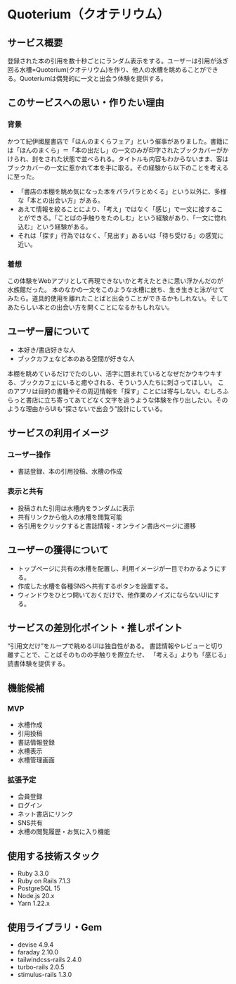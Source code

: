 # Quoterium（クオテリウム）


## サービス概要
登録された本の引用を数十秒ごとにランダム表示をする。ユーザーは引用が泳ぎ回る水槽=Quoterium(クオテリウム)を作り、他人の水槽を眺めることができる。Quoteriumは偶発的に一文と出会う体験を提供する。

## このサービスへの思い・作りたい理由

### 背景
かつて紀伊國屋書店で「ほんのまくらフェア」という催事がありました。書籍には「ほんのまくら」＝「本の出だし」の一文のみが印字されたブックカバーがかけられ、封をされた状態で並べられる。タイトルも内容もわからないまま、客はブックカバーの一文に惹かれて本を手に取る。その経験から以下のことを考えるに至った。

- 「書店の本棚を眺め気になった本をパラパラとめくる」という以外に、多様な「本との出会い方」がある。
- あえて情報を絞ることにより、「考え」ではなく「感じ」で一文に接することができる。「ことばの手触りをたのしむ」という経験があり、「一文に惚れ込む」という経験がある。
- それは「探す」行為ではなく、「見出す」あるいは「待ち受ける」の感覚に近い。

### 着想
この体験をWebアプリとして再現できないかと考えたときに思い浮かんだのが水族館だった。
本のなかの一文をこのような水槽に放ち、生き生きと泳がせてみたら。道具的使用を離れたことばと出会うことができるかもしれない。そしてあたらしい本との出会い方を開くことになるかもしれない。

## ユーザー層について

- 本好き/書店好きな人
- ブックカフェなど本のある空間が好きな人

本棚を眺めているだけでたのしい、活字に囲まれているとなぜだかウキウキする、ブックカフェにいると癒やされる、そういう人たちに刺さってほしい。
このアプリは目的の書籍やその周辺情報を「探す」ことには寄与しない。むしろふらっと書店に立ち寄ってあてどなく文字を追うような体験を作り出したい。そのような理由からUIも“探さないで出会う”設計にしている。

## サービスの利用イメージ

### ユーザー操作
- 書誌登録、本の引用投稿、水槽の作成  

### 表示と共有
- 投稿された引用は水槽内をランダムに表示  
- 共有リンクから他人の水槽を閲覧可能  
- 各引用をクリックすると書誌情報・オンライン書店ページに遷移

## ユーザーの獲得について

- トップページに共有の水槽を配置し、利用イメージが一目でわかるようにする。
- 作成した水槽を各種SNSへ共有するボタンを設置する。
- ウィンドウをひとつ開いておくだけで、他作業のノイズにならないUIにする。

## サービスの差別化ポイント・推しポイント

“引用文だけ”をループで眺めるUIは独自性がある。
書誌情報やレビューと切り離すことで、ことばそのものの手触りを際立たせ、  「考える」よりも「感じる」読書体験を提供する。

## 機能候補

### MVP
- 水槽作成
- 引用投稿
- 書誌情報登録
- 水槽表示
- 水槽管理画面

### 拡張予定
- 会員登録
- ログイン
- ネット書店にリンク
- SNS共有
- 水槽の閲覧履歴・お気に入り機能

## 使用する技術スタック

- Ruby 3.3.0
- Ruby on Rails 7.1.3
- PostgreSQL 15
- Node.js 20.x
- Yarn 1.22.x

## 使用ライブラリ・Gem

- devise 4.9.4
- faraday 2.10.0
- tailwindcss-rails 2.4.0
- turbo-rails 2.0.5
- stimulus-rails 1.3.0